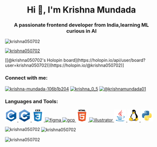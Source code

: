 <h1 align="center">Hi 👋, I'm Krishna Mundada</h1>
<h3 align="center">A passionate frontend developer from India,learning ML curious in AI</h3>

<p align="left"> <img src="https://komarev.com/ghpvc/?username=krishna050702&label=Profile%20views&color=0e75b6&style=flat" alt="krishna050702" /> </p>

<p align="left"> <a href="https://github.com/ryo-ma/github-profile-trophy"><img src="https://github-profile-trophy.vercel.app/?username=krishna050702" alt="krishna050702" /></a> </p>
[[@krishna050702's Holopin board](https://holopin.io/api/user/board?user=krishna050702)](https://holopin.io/@krishna050702)]
<h3 align="left">Connect with me:</h3>
<p align="left">
<a href="https://linkedin.com/in/krishna-mundada-106b1b204" target="blank"><img align="center" src="https://raw.githubusercontent.com/rahuldkjain/github-profile-readme-generator/master/src/images/icons/Social/linked-in-alt.svg" alt="krishna-mundada-106b1b204" height="30" width="40" /></a>
<a href="https://www.codechef.com/users/krishna_0_5" target="blank"><img align="center" src="https://cdn.jsdelivr.net/npm/simple-icons@3.1.0/icons/codechef.svg" alt="krishna_0_5" height="30" width="40" /></a>
<a href="https://www.hackerrank.com/@krishnamundada01" target="blank"><img align="center" src="https://raw.githubusercontent.com/rahuldkjain/github-profile-readme-generator/master/src/images/icons/Social/hackerrank.svg" alt="@krishnamundada01" height="30" width="40" /></a>
</p>

<h3 align="left">Languages and Tools:</h3>
<p align="left"> <a href="https://www.cprogramming.com/" target="_blank" rel="noreferrer"> <img src="https://raw.githubusercontent.com/devicons/devicon/master/icons/c/c-original.svg" alt="c" width="40" height="40"/> </a> <a href="https://www.w3schools.com/cpp/" target="_blank" rel="noreferrer"> <img src="https://raw.githubusercontent.com/devicons/devicon/master/icons/cplusplus/cplusplus-original.svg" alt="cplusplus" width="40" height="40"/> </a> <a href="https://www.w3schools.com/css/" target="_blank" rel="noreferrer"> <img src="https://raw.githubusercontent.com/devicons/devicon/master/icons/css3/css3-original-wordmark.svg" alt="css3" width="40" height="40"/> </a> <a href="https://www.figma.com/" target="_blank" rel="noreferrer"> <img src="https://www.vectorlogo.zone/logos/figma/figma-icon.svg" alt="figma" width="40" height="40"/> </a> <a href="https://cloud.google.com" target="_blank" rel="noreferrer"> <img src="https://www.vectorlogo.zone/logos/google_cloud/google_cloud-icon.svg" alt="gcp" width="40" height="40"/> </a> <a href="https://www.w3.org/html/" target="_blank" rel="noreferrer"> <img src="https://raw.githubusercontent.com/devicons/devicon/master/icons/html5/html5-original-wordmark.svg" alt="html5" width="40" height="40"/> </a> <a href="https://www.adobe.com/in/products/illustrator.html" target="_blank" rel="noreferrer"> <img src="https://www.vectorlogo.zone/logos/adobe_illustrator/adobe_illustrator-icon.svg" alt="illustrator" width="40" height="40"/> </a> <a href="https://www.java.com" target="_blank" rel="noreferrer"> <img src="https://raw.githubusercontent.com/devicons/devicon/master/icons/java/java-original.svg" alt="java" width="40" height="40"/> </a> <a href="https://www.linux.org/" target="_blank" rel="noreferrer"> <img src="https://raw.githubusercontent.com/devicons/devicon/master/icons/linux/linux-original.svg" alt="linux" width="40" height="40"/> </a> <a href="https://www.python.org" target="_blank" rel="noreferrer"> <img src="https://raw.githubusercontent.com/devicons/devicon/master/icons/python/python-original.svg" alt="python" width="40" height="40"/> </a> </p>

<p><img align="left" src="https://github-readme-stats.vercel.app/api/top-langs?username=krishna050702&show_icons=true&locale=en&layout=compact" alt="krishna050702" /></p>

<p>&nbsp;<img align="center" src="https://github-readme-stats.vercel.app/api?username=krishna050702&show_icons=true&locale=en" alt="krishna050702" /></p>

<p><img align="center" src="https://github-readme-streak-stats.herokuapp.com/?user=krishna050702&" alt="krishna050702" /></p>
